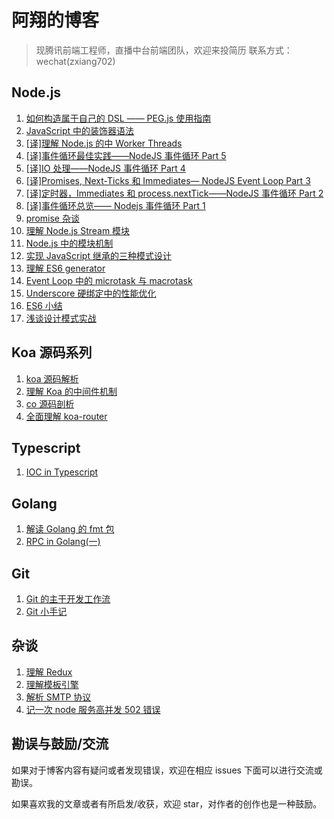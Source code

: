 # 阿翔的博客

> 现腾讯前端工程师，直播中台前端团队，欢迎来投简历
> 联系方式：wechat(zxiang702)

## Node.js

1. [如何构造属于自己的 DSL —— PEG.js 使用指南](https://github.com/zhangxiang958/zhangxiang958.github.io/issues/54)
2. [JavaScript 中的装饰器语法](https://github.com/zhangxiang958/zhangxiang958.github.io/issues/50)
3. [[译]理解 Node.js 的中 Worker Threads](https://github.com/zhangxiang958/zhangxiang958.github.io/issues/49)
4. [[译]事件循环最佳实践——NodeJS 事件循环 Part 5](https://github.com/zhangxiang958/zhangxiang958.github.io/issues/47)
5. [[译]IO 处理——NodeJS 事件循环 Part 4](https://github.com/zhangxiang958/zhangxiang958.github.io/issues/46)
6. [[译]Promises, Next-Ticks 和 Immediates— NodeJS Event Loop Part 3](https://github.com/zhangxiang958/zhangxiang958.github.io/issues/45)
7. [[译]定时器，Immediates 和 process.nextTick——NodeJS 事件循环 Part 2](https://github.com/zhangxiang958/zhangxiang958.github.io/issues/44)
8. [[译]事件循环总览—— Nodejs 事件循环 Part 1](https://github.com/zhangxiang958/zhangxiang958.github.io/issues/43)
9. [promise 杂谈](https://github.com/zhangxiang958/zhangxiang958.github.io/issues/42)
10. [理解 Node.js Stream 模块](https://github.com/zhangxiang958/zhangxiang958.github.io/issues/41)
11. [Node.js 中的模块机制](https://github.com/zhangxiang958/zhangxiang958.github.io/issues/40)
12. [实现 JavaScript 继承的三种模式设计](https://github.com/zhangxiang958/zhangxiang958.github.io/issues/37)
13. [理解 ES6 generator](https://github.com/zhangxiang958/zhangxiang958.github.io/issues/32)
14. [Event Loop 中的 microtask 与 macrotask](https://github.com/zhangxiang958/zhangxiang958.github.io/issues/31)
15. [Underscore 硬绑定中的性能优化](https://github.com/zhangxiang958/zhangxiang958.github.io/issues/28)
16. [ES6 小结](https://github.com/zhangxiang958/zhangxiang958.github.io/issues/26)
17. [浅谈设计模式实战](https://github.com/zhangxiang958/zhangxiang958.github.io/issues/27)

## Koa 源码系列

1. [koa 源码解析](https://github.com/zhangxiang958/zhangxiang958.github.io/issues/35)
2. [理解 Koa 的中间件机制](https://github.com/zhangxiang958/zhangxiang958.github.io/issues/34)
3. [co 源码剖析](https://github.com/zhangxiang958/zhangxiang958.github.io/issues/33)
4. [全面理解 koa-router](https://github.com/zhangxiang958/zhangxiang958.github.io/issues/38)

## Typescript

1. [IOC in Typescript](https://github.com/zhangxiang958/zhangxiang958.github.io/issues/51)

## Golang

1. [解读 Golang 的 fmt 包](https://github.com/zhangxiang958/zhangxiang958.github.io/issues/53)
2. [RPC in Golang(一)](https://github.com/zhangxiang958/zhangxiang958.github.io/issues/55)

## Git

1. [Git 的主干开发工作流](https://github.com/zhangxiang958/zhangxiang958.github.io/issues/52)
2. [Git 小手记](https://github.com/zhangxiang958/zhangxiang958.github.io/issues/30)

## 杂谈
1. [理解 Redux](https://github.com/zhangxiang958/zhangxiang958.github.io/issues/48)
2. [理解模板引擎](https://github.com/zhangxiang958/zhangxiang958.github.io/issues/39)
3. [解析 SMTP 协议](https://github.com/zhangxiang958/zhangxiang958.github.io/issues/36)
4. [记一次 node 服务高并发 502 错误](https://github.com/zhangxiang958/zhangxiang958.github.io/issues/29)

## 勘误与鼓励/交流

如果对于博客内容有疑问或者发现错误，欢迎在相应 issues 下面可以进行交流或勘误。

如果喜欢我的文章或者有所启发/收获，欢迎 star，对作者的创作也是一种鼓励。
